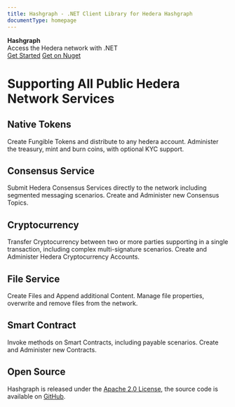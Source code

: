 ```yaml
---
title: Hashgraph - .NET Client Library for Hedera Hashgraph
documentType: homepage
---
```

<div class="hero">
    <div class="wrap">
        <div class="text"><strong>Hashgraph</strong></div>
        <div class="minitext">Access the Hedera network with .NET</div>
        <div class="buttons-unit">
            <a href="tutorials/index.md" class="button"><i class="glyphicon glyphicon-send"></i>Get Started</a>
            <a href="https://www.nuget.org/packages/Hashgraph/" class="button"><i class="glyphicon glyphicon-link"></i>Get on Nuget</a>
        </div>
    </div>
</div>
<div class="container text-center">
    <div class="row">
        <h1>Supporting All Public Hedera Network Services</h1>
    </div>
    <div class="row">
        <div class="col-md-4 col-sm-6 text-center">
            <i class="token-service"></i>
            <h2>Native Tokens</h2>
            <p class="lead">Create Fungible Tokens and distribute to any hedera account.  Administer the treasury, mint and burn coins, with optional KYC support.</p>
        </div>
        <div class="col-md-4 col-sm-6 text-center">
            <i class="consensus-service"></i>
            <h2>Consensus Service</h2>
            <p class="lead">Submit Hedera Consensus Services directly to the network including segmented messaging scenarios.  Create and Administer new Consensus Topics.</p>
        </div>
        <div class="col-md-4 col-sm-6 text-center">
            <i class="crypto-service"></i>
            <h2>Cryptocurrency</h2>
            <p class="lead">Transfer Cryptocurrency between two or more parties supporting in a single transaction, including complex multi-signature scenarios.  Create and Administer Hedera Cryptocurrency Accounts.</p>
        </div>
        <div class="col-md-4 col-md-offset-2 col-sm-offset-0 col-sm-6 text-center">
            <i class="file-service"></i>
            <h2>File Service</h2>
            <p class="lead">Create Files and Append additional Content.  Manage file properties, overwrite and remove files from the network.</p>
        </div>
        <div class="col-md-4 col-md-offset-0 col-sm-offset-3 col-sm-6 text-center">
            <i class="contract-service"></i>
            <h2>Smart Contract</h2>
            <p class="lead">Invoke methods on Smart Contracts, including payable scenarios.  Create and Administer new Contracts.</p>
        </div>
    </div>
    <div class="row">
        <div class="col-md-10 col-md-offset-1 text-center">
        <section>
            <h2>Open Source</h2>
            <p class="lead">Hashgraph is released under the <a href="https://github.com/bugbytesinc/Hashgraph/blob/master/LICENSE">Apache 2.0 License</a>, the source code is available on <a href="https://github.com/bugbytesinc/Hashgraph">GitHub</a>.</p>
        </section>
        </div>
    </div>
</div>
